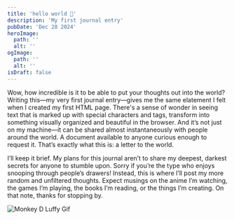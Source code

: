 ```yaml
---
title: 'hello world 🎉'
description: 'My first journal entry'
pubDate: 'Dec 28 2024'
heroImage:
  path: ''
  alt: ''
ogImage:
  path: ''
  alt: ''
isDraft: false
---
```

Wow, how incredible is it to be able to put your thoughts out into the world? Writing this—my very first journal entry—gives me the same elatement I felt when I created my first HTML page. There's a sense of wonder in seeing text that is marked up with special characters and tags, transform into something visually organized and beautiful in the browser. And it’s not just on my machine—it can be shared almost instantaneously with people around the world. A document available to anyone curious enough to request it. That’s exactly what this is: a letter to the world.

I’ll keep it brief. My plans for this journal aren’t to share my deepest, darkest secrets for anyone to stumble upon. Sorry if you’re the type who enjoys snooping through people’s drawers! Instead, this is where I’ll post my more random and unfiltered thoughts. Expect musings on the anime I’m watching, the games I’m playing, the books I’m reading, or the things I’m creating. On that note, thanks for stopping by.

![Monkey D Luffy Gif](https://media1.tenor.com/m/fwrky34J6o8AAAAd/luffy-monkey-d-luffy.gif)